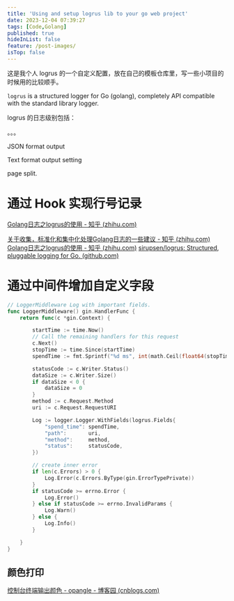 ```yaml
---
title: 'Using and setup logrus lib to your go web project'
date: 2023-12-04 07:39:27
tags: [Code,Golang]
published: true
hideInList: false
feature: /post-images/
isTop: false
---
```










这是我个人 logrus 的一个自定义配置，放在自己的模板仓库里，写一些小项目的时候用的比较顺手。

`logrus` is a structured logger for Go (golang), completely API compatible with the standard library logger.

logrus 的日志级别包括：

。。。



JSON format output

Text format output setting

page split.



# 通过 Hook 实现行号记录

[Golang日志之logrus的使用 - 知乎 (zhihu.com)](https://zhuanlan.zhihu.com/p/375086909)

[关于收集，标准化和集中化处理Golang日志的一些建议 - 知乎 (zhihu.com)](https://zhuanlan.zhihu.com/p/115342221)
[Golang日志之logrus的使用 - 知乎 (zhihu.com)](https://zhuanlan.zhihu.com/p/375086909)
[sirupsen/logrus: Structured, pluggable logging for Go. (github.com)](https://github.com/sirupsen/logrus)

# 通过中间件增加自定义字段



```go
// LoggerMiddleware Log with important fields.
func LoggerMiddleware() gin.HandlerFunc {
	return func(c *gin.Context) {

		startTime := time.Now()
		// Call the remaining handlers for this request
		c.Next()
		stopTime := time.Since(startTime)
		spendTime := fmt.Sprintf("%d ms", int(math.Ceil(float64(stopTime.Nanoseconds()/1000000))))

		statusCode := c.Writer.Status()
		dataSize := c.Writer.Size()
		if dataSize < 0 {
			dataSize = 0
		}
		method := c.Request.Method
		uri := c.Request.RequestURI

		Log := logger.Logger.WithFields(logrus.Fields{
			"spend_time": spendTime,
			"path":       uri,
			"method":     method,
			"status":     statusCode,
		})

		// create inner error
		if len(c.Errors) > 0 {
			Log.Error(c.Errors.ByType(gin.ErrorTypePrivate))
		}
		if statusCode >= errno.Error {
			Log.Error()
		} else if statusCode >= errno.InvalidParams {
			Log.Warn()
		} else {
			Log.Info()
		}

	}
}
```





## 颜色打印

[控制台终端输出颜色 - opangle - 博客园 (cnblogs.com)](https://www.cnblogs.com/opangle/p/4082692.html)
